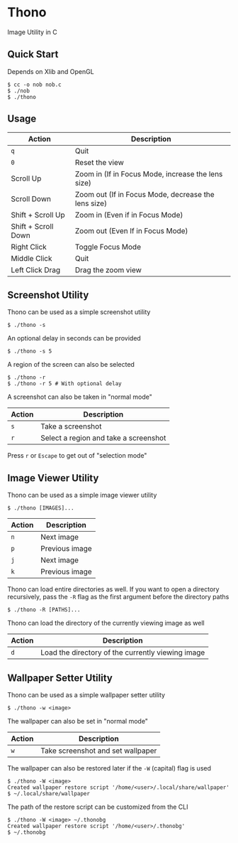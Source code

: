 # Thono
Image Utility in C

## Quick Start
Depends on Xlib and OpenGL

```console
$ cc -o nob nob.c
$ ./nob
$ ./thono
```

## Usage
| Action              | Description                                         |
| ------------------- | --------------------------------------------------- |
| `q`                 | Quit                                                |
| `0`                 | Reset the view                                      |
| Scroll Up           | Zoom in (If in Focus Mode, increase the lens size)  |
| Scroll Down         | Zoom out (If in Focus Mode, decrease the lens size) |
| Shift + Scroll Up   | Zoom in (Even if in Focus Mode)                     |
| Shift + Scroll Down | Zoom out (Even If in Focus Mode)                    |
| Right Click         | Toggle Focus Mode                                   |
| Middle Click        | Quit                                                |
| Left Click Drag     | Drag the zoom view                                  |

## Screenshot Utility
Thono can be used as a simple screenshot utility

```console
$ ./thono -s
```

An optional delay in seconds can be provided

```console
$ ./thono -s 5
```

A region of the screen can also be selected

```console
$ ./thono -r
$ ./thono -r 5 # With optional delay
```

A screenshot can also be taken in "normal mode"

| Action          | Description                                         |
| --------------- | --------------------------------------------------- |
| `s`             | Take a screenshot                                   |
| `r`             | Select a region and take a screenshot               |

Press `r` or `Escape` to get out of "selection mode"

## Image Viewer Utility
Thono can be used as a simple image viewer utility

```console
$ ./thono [IMAGES]...
```

| Action          | Description                                         |
| --------------- | --------------------------------------------------- |
| `n`             | Next image                                          |
| `p`             | Previous image                                      |
| `j`             | Next image                                          |
| `k`             | Previous image                                      |

Thono can load entire directories as well. If you want to open a directory
recursively, pass the `-R` flag as the first argument before the directory
paths

```console
$ ./thono -R [PATHS]...
```

Thono can load the directory of the currently viewing image as well

| Action          | Description                                         |
| --------------- | --------------------------------------------------- |
| `d`             | Load the directory of the currently viewing image   |

## Wallpaper Setter Utility
Thono can be used as a simple wallpaper setter utility

```console
$ ./thono -w <image>
```

The wallpaper can also be set in "normal mode"

| Action          | Description                                         |
| --------------- | --------------------------------------------------- |
| `w`             | Take screenshot and set wallpaper                   |

The wallpaper can also be restored later if the `-W` (capital) flag is used

```console
$ ./thono -W <image>
Created wallpaper restore script '/home/<user>/.local/share/wallpaper'
$ ~/.local/share/wallpaper
```

The path of the restore script can be customized from the CLI

```console
$ ./thono -W <image> ~/.thonobg
Created wallpaper restore script '/home/<user>/.thonobg'
$ ~/.thonobg
```
